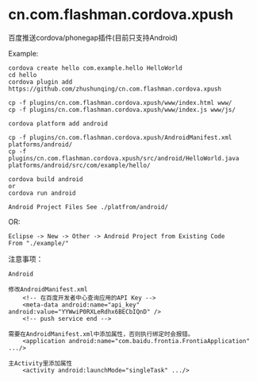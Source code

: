 cn.com.flashman.cordova.xpush
=============================

百度推送cordova/phonegap插件(目前只支持Android)

Example:

	cordova create hello com.example.hello HelloWorld
	cd hello
	cordova plugin add https://github.com/zhushunqing/cn.com.flashman.cordova.xpush

	cp -f plugins/cn.com.flashman.cordova.xpush/www/index.html www/
	cp -f plugins/cn.com.flashman.cordova.xpush/www/index.js www/js/

	cordova platform add android

	cp -f plugins/cn.com.flashman.cordova.xpush/AndroidManifest.xml platforms/android/
	cp -f plugins/cn.com.flashman.cordova.xpush/src/android/HelloWorld.java platforms/android/src/com/example/hello/

	cordova build android
	or
	cordova run android

	Android Project Files See ./platfrom/android/

OR:

	Eclipse -> New -> Other -> Android Project from Existing Code
	From "./example/"


注意事项：

	Android

	修改AndroidManifest.xml
	    <!-- 在百度开发者中心查询应用的API Key -->
	    <meta-data android:name="api_key" android:value="YYWwiP0RXLeRdhx6BECbIQnD" />
	    <!-- push service end -->

	需要在AndroidManifest.xml中添加属性，否则执行绑定时会报错。
		<application android:name="com.baidu.frontia.FrontiaApplication" .../>

	主Activity里添加属性
		<activity android:launchMode="singleTask" .../>
